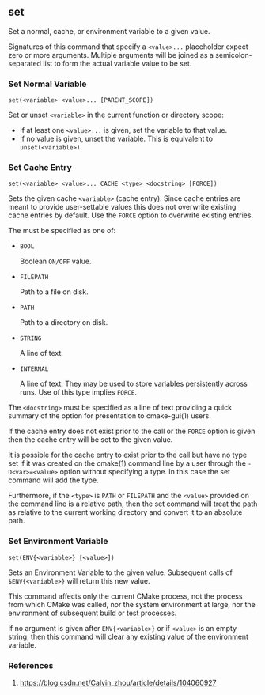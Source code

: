 ## set

Set a normal, cache, or environment variable to a given value.

Signatures of this command that specify a `<value>...` placeholder expect zero or more arguments. Multiple arguments will be joined as a semicolon-separated list to form the actual variable value to be set.

### Set Normal Variable

```
set(<variable> <value>... [PARENT_SCOPE])
```

Set or unset `<variable>` in the current function or directory scope:

- If at least one `<value>...` is given, set the variable to that value.
- If no value is given, unset the variable. This is equivalent to `unset(<variable>)`.

### Set Cache Entry

```
set(<variable> <value>... CACHE <type> <docstring> [FORCE])
```

Sets the given cache `<variable>` (cache entry). Since cache entries are meant to provide user-settable values this does not overwrite existing cache entries by default. Use the `FORCE` option to overwrite existing entries.

The <type> must be specified as one of:

- `BOOL`

    Boolean `ON/OFF` value.

- `FILEPATH`

    Path to a file on disk.

- `PATH`

    Path to a directory on disk.

- `STRING`

    A line of text. 

- `INTERNAL`

    A line of text. They may be used to store variables persistently across runs. Use of this type implies `FORCE`.

The `<docstring>` must be specified as a line of text providing a quick summary of the option for presentation to cmake-gui(1) users.

If the cache entry does not exist prior to the call or the `FORCE` option is given then the cache entry will be set to the given value.

It is possible for the cache entry to exist prior to the call but have no type set if it was created on the cmake(1) command line by a user through the `-D<var>=<value>` option without specifying a type. In this case the set command will add the type.

Furthermore, if the `<type>` is `PATH` or `FILEPATH` and the `<value>` provided on the command line is a relative path, then the set command will treat the path as relative to the current working directory and convert it to an absolute path.

### Set Environment Variable

```
set(ENV{<variable>} [<value>])
```

Sets an Environment Variable to the given value. Subsequent calls of `$ENV{<variable>}` will return this new value.

This command affects only the current CMake process, not the process from which CMake was called, nor the system environment at large, nor the environment of subsequent build or test processes.

If no argument is given after `ENV{<variable>}` or if `<value>` is an empty string, then this command will clear any existing value of the environment variable.

### References

1. https://blog.csdn.net/Calvin_zhou/article/details/104060927
